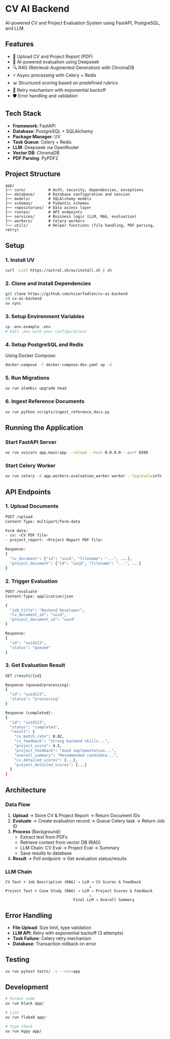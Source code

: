 # CV AI Backend

AI-powered CV and Project Evaluation System using FastAPI, PostgreSQL, and LLM.

## Features

- 📄 Upload CV and Project Report (PDF)
- 🤖 AI-powered evaluation using Deepseek
- 🔍 RAG (Retrieval-Augmented Generation) with ChromaDB
- ⚡ Async processing with Celery + Redis
- 📊 Structured scoring based on predefined rubrics
- 🔄 Retry mechanism with exponential backoff
- 🛡️ Error handling and validation

## Tech Stack

- **Framework**: FastAPI
- **Database**: PostgreSQL + SQLAlchemy
- **Package Manager**: UV
- **Task Queue**: Celery + Redis
- **LLM**: Deepseek via OpenRouter
- **Vector DB**: ChromaDB
- **PDF Parsing**: PyPDF2

## Project Structure

```
app/
├── core/          # Auth, security, dependencies, exceptions
├── database/      # Database configuration and session
├── models/        # SQLAlchemy models
├── schemas/       # Pydantic schemas
├── repositories/  # Data access layer
├── routes/        # API endpoints
├── services/      # Business logic (LLM, RAG, evaluation)
├── workers/       # Celery workers
└── utils/         # Helper functions (file handling, PDF parsing, retry)
```

## Setup

### 1. Install UV

```bash
curl -LsSf https://astral.sh/uv/install.sh | sh
```

### 2. Clone and Install Dependencies

```bash
git clone https://github.com/nizarfadlan/cv-ai-backend
cd cv-ai-backend
uv sync
```

### 3. Setup Environment Variables

```bash
cp .env.example .env
# Edit .env with your configurations
```

### 4. Setup PostgreSQL and Redis
Using Docker Compose:

```bash
docker-compose -f docker-compose.dev.yaml up -d
```

### 5. Run Migrations

```bash
uv run alembic upgrade head
```

### 6. Ingest Reference Documents

```bash
uv run python scripts/ingest_reference_docs.py
```

## Running the Application

### Start FastAPI Server

```bash
uv run uvicorn app.main:app --reload --host 0.0.0.0 --port 6500
```

### Start Celery Worker

```bash
uv run celery -A app.workers.evaluation_worker worker --loglevel=info
```

## API Endpoints

### 1. Upload Documents

```bash
POST /upload
Content-Type: multipart/form-data

Form data:
- cv: <CV PDF file>
- project_report: <Project Report PDF file>

Response:
{
  "cv_document": {"id": "uuid", "filename": "...", ...},
  "project_document": {"id": "uuid", "filename": "...", ...}
}
```

### 2. Trigger Evaluation

```bash
POST /evaluate
Content-Type: application/json

{
  "job_title": "Backend Developer",
  "cv_document_id": "uuid",
  "project_document_id": "uuid"
}

Response:
{
  "id": "uuid123",
  "status": "queued"
}
```

### 3. Get Evaluation Result
```bash
GET /result/{id}

Response (queued/processing):
{
  "id": "uuid123",
  "status": "processing"
}

Response (completed):
{
  "id": "uuid123",
  "status": "completed",
  "result": {
    "cv_match_rate": 0.82,
    "cv_feedback": "Strong backend skills...",
    "project_score": 4.5,
    "project_feedback": "Good implementation...",
    "overall_summary": "Recommended candidate...",
    "cv_detailed_scores": {...},
    "project_detailed_scores": {...}
  }
}
```

## Architecture

### Data Flow

1. **Upload** → Store CV & Project Report → Return Document IDs
2. **Evaluate** → Create evaluation record → Queue Celery task → Return Job ID
3. **Process** (Background):
   - Extract text from PDFs
   - Retrieve context from vector DB (RAG)
   - LLM Chain: CV Eval → Project Eval → Summary
   - Save results to database
4. **Result** → Poll endpoint → Get evaluation status/results

### LLM Chain

```
CV Text + Job Description (RAG) → LLM → CV Scores & Feedback
                                     ↓
Project Text + Case Study (RAG) → LLM → Project Scores & Feedback
                                     ↓
                              Final LLM → Overall Summary
```

## Error Handling

- **File Upload**: Size limit, type validation
- **LLM API**: Retry with exponential backoff (3 attempts)
- **Task Failure**: Celery retry mechanism
- **Database**: Transaction rollback on error

## Testing

```bash
uv run pytest tests/ -v --cov=app
```

## Development

```bash
# Format code
uv run black app/

# Lint
uv run flake8 app/

# Type check
uv run mypy app/
```
